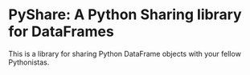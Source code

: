 # PyShare: A Python Sharing library for DataFrames

This is a library for sharing Python DataFrame objects with your fellow Pythonistas.
